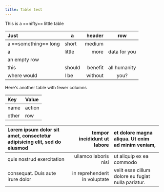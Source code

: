 ```yaml
---
title: Table test
---
```


This is a ==nifty== little table

| Just | a | header | row |
|:---|---|----:|:---:|
| a ==something== long | short | medium ||
| a | little | more | data for you |
| an empty row |
| this | should | benefit | all humanity|
| where would | I be | without | you? |

Here's another table with fewer columns

| Key | Value |
|:----|:------|
|name |action |
|other| row   |

| Lorem ipsum dolor sit amet, consectetur adipisicing elit, sed do eiusmod |tempor incididunt ut labore| et dolore magna aliqua. Ut enim ad minim veniam, |
|:----|-----:|:----|
|quis nostrud exercitation | ullamco laboris nisi | ut aliquip ex ea commodo |
|consequat. Duis aute irure dolor| in reprehenderit in voluptate| velit esse cillum dolore eu fugiat nulla pariatur.|
